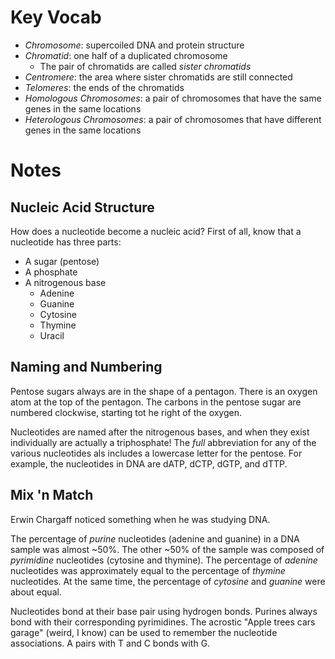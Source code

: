 # Key Vocab

- *Chromosome*: supercoiled DNA and protein structure
- *Chromatid*: one half of a duplicated chromosome
    - The pair of chromatids are called *sister chromatids*
- *Centromere*: the area where sister chromatids are still connected
- *Telomeres*: the ends of the chromatids
- *Homologous Chromosomes*: a pair of chromosomes that have the same genes in the same locations
- *Heterologous Chromosomes*: a pair of chromosomes that have different genes in the same locations

# Notes

## Nucleic Acid Structure

How does a nucleotide become a nucleic acid? First of all, know that a nucleotide has three parts:

- A sugar (pentose)
- A phosphate
- A nitrogenous base
    - Adenine
    - Guanine
    - Cytosine
    - Thymine
    - Uracil

## Naming and Numbering

Pentose sugars always are in the shape of a pentagon. There is an oxygen atom at the top of the pentagon. The carbons in the pentose sugar are numbered clockwise, starting tot he right of the oxygen.

Nucleotides are named after the nitrogenous bases, and when they exist individually are actually a triphosphate! The *full* abbreviation for any of the various nucleotides als includes a lowercase letter for the pentose. For example, the nucleotides in DNA are dATP, dCTP, dGTP, and dTTP.

## Mix 'n Match

Erwin Chargaff noticed something when he was studying DNA.

The percentage of *purine* nucleotides (adenine and guanine) in a DNA sample was almost ~50%. The other ~50% of the sample was composed of *pyrimidine* nucleotides (cytosine and thymine). The percentage of *adenine* nucleotides was approximately equal to the percentage of *thymine* nucleotides. At the same time, the percentage of *cytosine* and *guanine* were about equal.

Nucleotides bond at their base pair using hydrogen bonds. Purines always bond with their corresponding pyrimidines. The acrostic "Apple trees cars garage" (weird, I know) can be used to remember the nucleotide associations. A pairs with T and C bonds with G.
